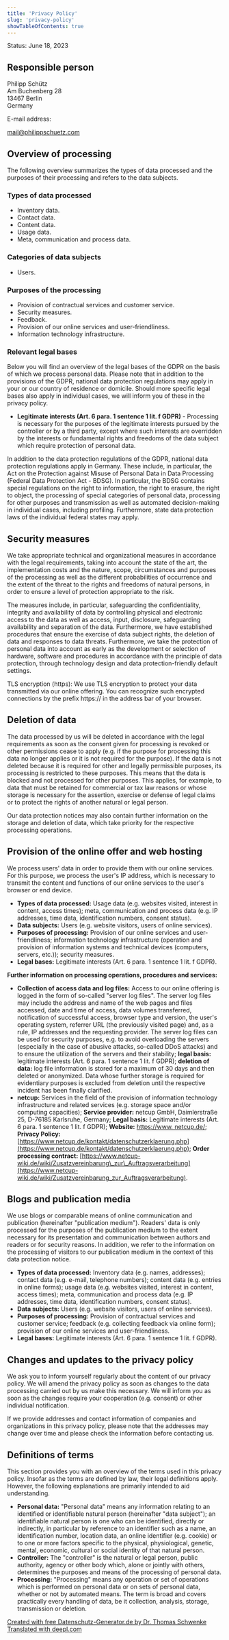 ```yaml
---
title: 'Privacy Policy'
slug: 'privacy-policy'
showTableOfContents: true
---
```


Status: June 18, 2023

Responsible person
----------------

Philipp Schütz  
Am Buchenberg 28  
13467 Berlin  
Germany

E-mail address:

[mail@philippschuetz.com](mailto:mail@philippschuetz.com)

Overview of processing
----------------------------

The following overview summarizes the types of data processed and the purposes of their processing and refers to the data subjects.

### Types of data processed

* Inventory data.
* Contact data.
* Content data.
* Usage data.
* Meta, communication and process data.

### Categories of data subjects

* Users.

### Purposes of the processing

* Provision of contractual services and customer service.
* Security measures.
* Feedback.
* Provision of our online services and user-friendliness.
* Information technology infrastructure.

### Relevant legal bases

Below you will find an overview of the legal bases of the GDPR on the basis of which we process personal data. Please note that in addition to the provisions of the GDPR, national data protection regulations may apply in your or our country of residence or domicile. Should more specific legal bases also apply in individual cases, we will inform you of these in the privacy policy.

*   **Legitimate interests (Art. 6 para. 1 sentence 1 lit. f GDPR)** - Processing is necessary for the purposes of the legitimate interests pursued by the controller or by a third party, except where such interests are overridden by the interests or fundamental rights and freedoms of the data subject which require protection of personal data.

In addition to the data protection regulations of the GDPR, national data protection regulations apply in Germany. These include, in particular, the Act on the Protection against Misuse of Personal Data in Data Processing (Federal Data Protection Act - BDSG). In particular, the BDSG contains special regulations on the right to information, the right to erasure, the right to object, the processing of special categories of personal data, processing for other purposes and transmission as well as automated decision-making in individual cases, including profiling. Furthermore, state data protection laws of the individual federal states may apply.

Security measures
--------------------

We take appropriate technical and organizational measures in accordance with the legal requirements, taking into account the state of the art, the implementation costs and the nature, scope, circumstances and purposes of the processing as well as the different probabilities of occurrence and the extent of the threat to the rights and freedoms of natural persons, in order to ensure a level of protection appropriate to the risk.

The measures include, in particular, safeguarding the confidentiality, integrity and availability of data by controlling physical and electronic access to the data as well as access, input, disclosure, safeguarding availability and separation of the data. Furthermore, we have established procedures that ensure the exercise of data subject rights, the deletion of data and responses to data threats. Furthermore, we take the protection of personal data into account as early as the development or selection of hardware, software and procedures in accordance with the principle of data protection, through technology design and data protection-friendly default settings.

TLS encryption (https): We use TLS encryption to protect your data transmitted via our online offering. You can recognize such encrypted connections by the prefix https:// in the address bar of your browser.

Deletion of data
------------------

The data processed by us will be deleted in accordance with the legal requirements as soon as the consent given for processing is revoked or other permissions cease to apply (e.g. if the purpose for processing this data no longer applies or it is not required for the purpose). If the data is not deleted because it is required for other and legally permissible purposes, its processing is restricted to these purposes. This means that the data is blocked and not processed for other purposes. This applies, for example, to data that must be retained for commercial or tax law reasons or whose storage is necessary for the assertion, exercise or defense of legal claims or to protect the rights of another natural or legal person.

Our data protection notices may also contain further information on the storage and deletion of data, which take priority for the respective processing operations.

Provision of the online offer and web hosting
-------------------------------------------------

We process users' data in order to provide them with our online services. For this purpose, we process the user's IP address, which is necessary to transmit the content and functions of our online services to the user's browser or end device.

*   **Types of data processed:** Usage data (e.g. websites visited, interest in content, access times); meta, communication and process data (e.g. IP addresses, time data, identification numbers, consent status).
*   **Data subjects:** Users (e.g. website visitors, users of online services).
*   **Purposes of processing:** Provision of our online services and user-friendliness; information technology infrastructure (operation and provision of information systems and technical devices (computers, servers, etc.)); security measures.
*   **Legal bases:** Legitimate interests (Art. 6 para. 1 sentence 1 lit. f GDPR).

**Further information on processing operations, procedures and services:**

*   **Collection of access data and log files:** Access to our online offering is logged in the form of so-called "server log files". The server log files may include the address and name of the web pages and files accessed, date and time of access, data volumes transferred, notification of successful access, browser type and version, the user's operating system, referrer URL (the previously visited page) and, as a rule, IP addresses and the requesting provider. The server log files can be used for security purposes, e.g. to avoid overloading the servers (especially in the case of abusive attacks, so-called DDoS attacks) and to ensure the utilization of the servers and their stability; **legal basis:** legitimate interests (Art. 6 para. 1 sentence 1 lit. f GDPR); **deletion of data:** log file information is stored for a maximum of 30 days and then deleted or anonymized. Data whose further storage is required for evidentiary purposes is excluded from deletion until the respective incident has been finally clarified.
*   **netcup:** Services in the field of the provision of information technology infrastructure and related services (e.g. storage space and/or computing capacities); **Service provider:** netcup GmbH, Daimlerstraße 25, D-76185 Karlsruhe, Germany; **Legal basis:** Legitimate interests (Art. 6 para. 1 sentence 1 lit. f GDPR); **Website:** [https://www. netcup.de/](https://www.netcup.de/); **Privacy Policy:** [https://www.netcup.de/kontakt/datenschutzerklaerung.php](https://www.netcup.de/kontakt/datenschutzerklaerung.php); **Order processing contract:** [https://www.netcup-wiki.de/wiki/Zusatzvereinbarung\_zur\_Auftragsverarbeitung](https://www.netcup-wiki.de/wiki/Zusatzvereinbarung_zur_Auftragsverarbeitung).

Blogs and publication media
----------------------------

We use blogs or comparable means of online communication and publication (hereinafter "publication medium"). Readers' data is only processed for the purposes of the publication medium to the extent necessary for its presentation and communication between authors and readers or for security reasons. In addition, we refer to the information on the processing of visitors to our publication medium in the context of this data protection notice.

*   **Types of data processed:** Inventory data (e.g. names, addresses); contact data (e.g. e-mail, telephone numbers); content data (e.g. entries in online forms); usage data (e.g. websites visited, interest in content, access times); meta, communication and process data (e.g. IP addresses, time data, identification numbers, consent status).
*   **Data subjects:** Users (e.g. website visitors, users of online services).
*   **Purposes of processing:** Provision of contractual services and customer service; feedback (e.g. collecting feedback via online form); provision of our online services and user-friendliness.
*   **Legal bases:** Legitimate interests (Art. 6 para. 1 sentence 1 lit. f GDPR).

Changes and updates to the privacy policy
----------------------------------------------------

We ask you to inform yourself regularly about the content of our privacy policy. We will amend the privacy policy as soon as changes to the data processing carried out by us make this necessary. We will inform you as soon as the changes require your cooperation (e.g. consent) or other individual notification.

If we provide addresses and contact information of companies and organizations in this privacy policy, please note that the addresses may change over time and please check the information before contacting us.

Definitions of terms
--------------------

This section provides you with an overview of the terms used in this privacy policy. Insofar as the terms are defined by law, their legal definitions apply. However, the following explanations are primarily intended to aid understanding.

*   **Personal data:** "Personal data" means any information relating to an identified or identifiable natural person (hereinafter "data subject"); an identifiable natural person is one who can be identified, directly or indirectly, in particular by reference to an identifier such as a name, an identification number, location data, an online identifier (e.g. cookie) or to one or more factors specific to the physical, physiological, genetic, mental, economic, cultural or social identity of that natural person.
*   **Controller:** The "controller" is the natural or legal person, public authority, agency or other body which, alone or jointly with others, determines the purposes and means of the processing of personal data.
*   **Processing:** "Processing" means any operation or set of operations which is performed on personal data or on sets of personal data, whether or not by automated means. The term is broad and covers practically every handling of data, be it collection, analysis, storage, transmission or deletion.

[Created with free Datenschutz-Generator.de by Dr. Thomas Schwenke](https://datenschutz-generator.de/ "Legal text by Dr. Schwenke - please click for more information.")
[Translated with deepl.com](https://www.deepl.com/translator "Free translation with deepl.com")